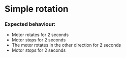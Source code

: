 # Simple rotation

### Expected behaviour:

- Motor rotates for 2 seconds
- Motor stops for 2 seconds
- The motor rotates in the other direction for 2 seconds
- Motor stops for 2 seconds